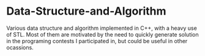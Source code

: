 # Data-Structure-and-Algorithm

Various data structure and algorithm implemented in C++, with a heavy use of STL. Most of them are motivated by the need to quickly generate solution in the programing contests I participated in, but could be useful in other ocassions.

